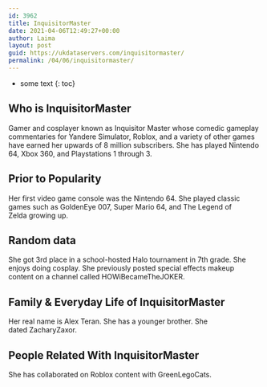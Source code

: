 ```yaml
---
id: 3962
title: InquisitorMaster
date: 2021-04-06T12:49:27+00:00
author: Laima
layout: post
guid: https://ukdataservers.com/inquisitormaster/
permalink: /04/06/inquisitormaster/
---
```


* some text
{: toc}


## Who is InquisitorMaster
                  
                  
                  
Gamer and cosplayer known as Inquisitor Master whose comedic gameplay commentaries for Yandere Simulator, Roblox, and a variety of other games have earned her upwards of 8 million subscribers. She has played Nintendo 64, Xbox 360, and Playstations 1 through 3. 
                  
              
            
              
            
                
                
                
## Prior to Popularity
                  
                  
                  
Her first video game console was the Nintendo 64. She played classic games such as GoldenEye 007, Super Mario 64, and The Legend of Zelda growing up.
                  
              
            
              
            
                
                
                
## Random data
                  
                  
                  
She got 3rd place in a school-hosted Halo tournament in 7th grade. She enjoys doing cosplay. She previously posted special effects makeup content on a channel called HOWiBecameTheJOKER. 
                  
              
            
              
            
                
                
                
## Family & Everyday Life of InquisitorMaster
                  
                  
                  
Her real name is Alex Teran. She has a younger brother. She dated ZacharyZaxor.
                  
              
            
              
            
                
                
                
## People Related With InquisitorMaster
                  
                  
                  
She has collaborated on Roblox content with GreenLegoCats. 
                  
              
            
              
            
                
              
            
              
              
            
            
              
            
          
          
          